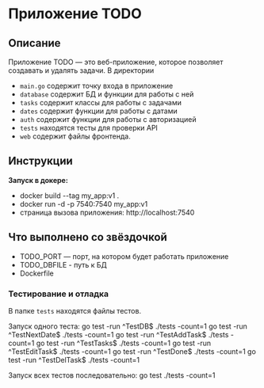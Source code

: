 # Приложение TODO

## Описание

Приложение TODO — это веб-приложение, которое позволяет создавать и удалять задачи.
В директории
- `main.go` содержит точку входа в приложение
- `database` содержит БД и функции для работы с ней
- `tasks` содержит классы для работы с задачами
- `dates` содержит функции для работы с датами
- `auth` содержит функции для работы с авторизацией
- `tests` находятся тесты для проверки API
- `web` содержит файлы фронтенда.

## Инструкции
**Запуск в докере:**
- docker build --tag my_app:v1 . 
- docker run -d -p 7540:7540 my_app:v1 
- страница вызова приложения: http://localhost:7540

## Что выполнено со звёздочкой
- TODO_PORT — порт, на котором будет работать приложение
- TODO_DBFILE - путь к БД
- Dockerfile

### Тестирование и отладка
В папке `tests` находятся файлы тестов. 

Запуск одного теста:
go test -run ^TestDB$ ./tests -count=1
go test -run ^TestNextDate$ ./tests -count=1
go test -run ^TestAddTask$ ./tests -count=1
go test -run ^TestTasks$ ./tests -count=1
go test -run ^TestEditTask$ ./tests -count=1
go test -run ^TestDone$ ./tests -count=1
go test -run ^TestDelTask$ ./tests -count=1

Запуск всех тестов последовательно:
go test ./tests -count=1